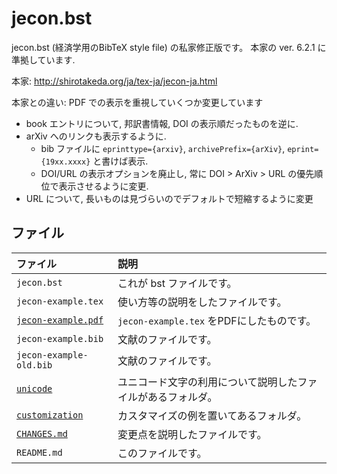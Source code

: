 <!--
Filename:       README.md
Author:         Shiro Takeda
e-mail          <shiro.takeda@gmail.com>
First-written:  <2006/12/04>
Time-stamp:     <2019-10-14 22:49:49 st>
-->

jecon.bst
==============================

jecon.bst (経済学用のBibTeX style file) の私家修正版です。
本家の ver. 6.2.1 に準拠しています.

本家: <http://shirotakeda.org/ja/tex-ja/jecon-ja.html>

本家との違い: PDF での表示を重視していくつか変更しています
* book エントリについて, 邦訳書情報, DOI の表示順だったものを逆に. 
* arXiv へのリンクも表示するように.
	+ bib ファイルに `eprinttype={arxiv}`, `archivePrefix={arXiv}`, `eprint={19xx.xxxx}` と書けば表示.
	+ DOI/URL の表示オプションを廃止し, 常に DOI > ArXiv > URL の優先順位で表示させるように変更.
* URL について, 長いものは見づらいのでデフォルトで短縮するように変更
## ファイル

| ファイル                                 | 説明                                                         |
|:-----------------------------------------|:-------------------------------------------------------------|
| `jecon.bst`                              | これが bst ファイルです。                                    |
| `jecon-example.tex`                      | 使い方等の説明をしたファイルです。                           |
| [`jecon-example.pdf`](jecon-example.pdf) | `jecon-example.tex` をPDFにしたものです。                    |
| `jecon-example.bib`                      | 文献のファイルです。                                         |
| `jecon-example-old.bib`                  | 文献のファイルです。                                         |
| [`unicode`](unicode)                     | ユニコード文字の利用について説明したファイルがあるフォルダ。 |
| [`customization`](customization)         | カスタマイズの例を置いてあるフォルダ。                       |
| [`CHANGES.md`](CHANGES.md)               | 変更点を説明したファイルです。                               |
| `README.md`                              | このファイルです。                                           |

<!--
--------------------
Local Variables:
mode: markdown
fill-column: 80
coding: utf-8-dos
End:
-->
